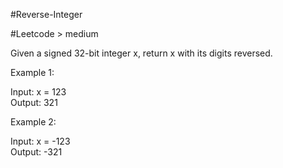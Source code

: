 #Reverse-Integer

#Leetcode > medium

Given a signed 32-bit integer x, return x with its digits reversed.   

Example 1:  
  
Input: x = 123  
Output: 321  
  
Example 2:  
  
Input: x = -123  
Output: -321  



